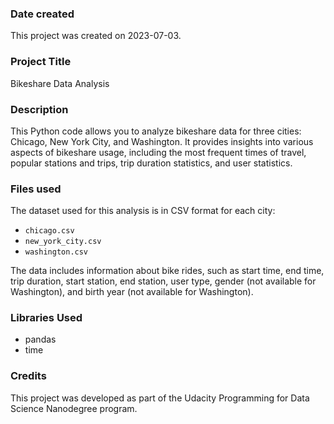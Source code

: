 ### Date created
This project was created on 2023-07-03.

### Project Title
Bikeshare Data Analysis

### Description
This Python code allows you to analyze bikeshare data for three cities: Chicago, New York City, and Washington. It provides insights into various aspects of bikeshare usage, including the most frequent times of travel, popular stations and trips, trip duration statistics, and user statistics.

### Files used
The dataset used for this analysis is in CSV format for each city:

- `chicago.csv`
- `new_york_city.csv`
- `washington.csv`

The data includes information about bike rides, such as start time, end time, trip duration, start station, end station, user type, gender (not available for Washington), and birth year (not available for Washington).

### Libraries Used
- pandas
- time

### Credits
This project was developed as part of the Udacity Programming for Data Science Nanodegree program.

